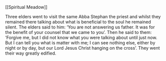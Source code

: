 [[Spiritual Meadow]]
 
Three elders went to visit the same Abba Stephan the priest and whilst they remained there talking about what is beneficial to the soul he remained silent. The elders said to him: ‘You are not answering us father. It was for the benefit of your counsel that we came to you’. Then he said to them: ‘Forgive me, but I did not know what you were talking about until just now. But I can tell you what is matter with me; I can see nothing else, either by night or by day, but our Lord Jesus Christ hanging on the cross’. They went their way greatly edified. 
